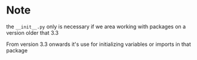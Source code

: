 # Note

the ```__init__.py``` only is necessary if we area working with packages on a version older that 3.3

From version 3.3 onwards it's use for initializing variables or imports in that package